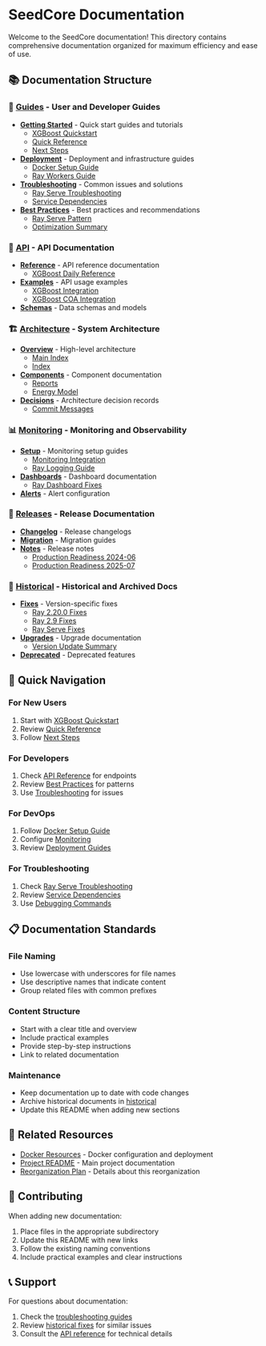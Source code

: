 # SeedCore Documentation

Welcome to the SeedCore documentation! This directory contains comprehensive documentation organized for maximum efficiency and ease of use.

## 📚 Documentation Structure

### 🚀 [Guides](./guides/) - User and Developer Guides
- **[Getting Started](./guides/getting-started/)** - Quick start guides and tutorials
  - [XGBoost Quickstart](./guides/getting-started/xgboost_quickstart.md)
  - [Quick Reference](./guides/getting-started/QUICK_REFERENCE.md)
  - [Next Steps](./guides/getting-started/NEXT_STEPS.md)
- **[Deployment](./guides/deployment/)** - Deployment and infrastructure guides
  - [Docker Setup Guide](./guides/deployment/docker-setup-guide.md)
  - [Ray Workers Guide](./guides/deployment/ray-workers-guide.md)
- **[Troubleshooting](./guides/troubleshooting/)** - Common issues and solutions
  - [Ray Serve Troubleshooting](./guides/troubleshooting/ray_serve_troubleshooting.md)
  - [Service Dependencies](./guides/troubleshooting/service-dependencies-and-restart-behavior.md)
- **[Best Practices](./guides/best-practices/)** - Best practices and recommendations
  - [Ray Serve Pattern](./guides/best-practices/RAY_SERVE_PATTERN.md)
  - [Optimization Summary](./guides/best-practices/OPTIMIZATION_SUMMARY.md)

### 🔌 [API](./api/) - API Documentation
- **[Reference](./api/reference/)** - API reference documentation
  - [XGBoost Daily Reference](./api/reference/xgboost_daily_reference.md)
- **[Examples](./api/examples/)** - API usage examples
  - [XGBoost Integration](./api/examples/xgboost_integration.md)
  - [XGBoost COA Integration](./api/examples/xgboost_coa_integration.md)
- **[Schemas](./api/schemas/)** - Data schemas and models

### 🏗️ [Architecture](./architecture/) - System Architecture
- **[Overview](./architecture/overview/)** - High-level architecture
  - [Main Index](./architecture/overview/MAIN_INDEX.md)
  - [Index](./architecture/overview/INDEX.md)
- **[Components](./architecture/components/)** - Component documentation
  - [Reports](./architecture/components/reports/)
  - [Energy Model](./architecture/components/energy-model/)
- **[Decisions](./architecture/decisions/)** - Architecture decision records
  - [Commit Messages](./architecture/decisions/commit-messages/)

### 📊 [Monitoring](./monitoring/) - Monitoring and Observability
- **[Setup](./monitoring/setup/)** - Monitoring setup guides
  - [Monitoring Integration](./monitoring/setup/MONITORING_INTEGRATION.md)
  - [Ray Logging Guide](./monitoring/setup/RAY_LOGGING_GUIDE.md)
- **[Dashboards](./monitoring/dashboards/)** - Dashboard documentation
  - [Ray Dashboard Fixes](./monitoring/dashboards/RAY_DASHBOARD_FIXES.md)
- **[Alerts](./monitoring/alerts/)** - Alert configuration

### 🚀 [Releases](./releases/) - Release Documentation
- **[Changelog](./releases/changelog/)** - Release changelogs
- **[Migration](./releases/migration/)** - Migration guides
- **[Notes](./releases/notes/)** - Release notes
  - [Production Readiness 2024-06](./releases/notes/2024-06-production-readiness.md)
  - [Production Readiness 2025-07](./releases/notes/2025-07-production-readiness.md)

### 📜 [Historical](./historical/) - Historical and Archived Docs
- **[Fixes](./historical/fixes/)** - Version-specific fixes
  - [Ray 2.20.0 Fixes](./historical/fixes/)
  - [Ray 2.9 Fixes](./historical/fixes/)
  - [Ray Serve Fixes](./historical/fixes/)
- **[Upgrades](./historical/upgrades/)** - Upgrade documentation
  - [Version Update Summary](./historical/upgrades/VERSION_UPDATE_SUMMARY.md)
- **[Deprecated](./historical/deprecated/)** - Deprecated features

## 🎯 Quick Navigation

### For New Users
1. Start with [XGBoost Quickstart](./guides/getting-started/xgboost_quickstart.md)
2. Review [Quick Reference](./guides/getting-started/QUICK_REFERENCE.md)
3. Follow [Next Steps](./guides/getting-started/NEXT_STEPS.md)

### For Developers
1. Check [API Reference](./api/reference/) for endpoints
2. Review [Best Practices](./guides/best-practices/) for patterns
3. Use [Troubleshooting](./guides/troubleshooting/) for issues

### For DevOps
1. Follow [Docker Setup Guide](./guides/deployment/docker-setup-guide.md)
2. Configure [Monitoring](./monitoring/setup/)
3. Review [Deployment Guides](./guides/deployment/)

### For Troubleshooting
1. Check [Ray Serve Troubleshooting](./guides/troubleshooting/ray_serve_troubleshooting.md)
2. Review [Service Dependencies](./guides/troubleshooting/service-dependencies-and-restart-behavior.md)
3. Use [Debugging Commands](./guides/troubleshooting/ray_serve_debugging_commands.md)

## 📋 Documentation Standards

### File Naming
- Use lowercase with underscores for file names
- Use descriptive names that indicate content
- Group related files with common prefixes

### Content Structure
- Start with a clear title and overview
- Include practical examples
- Provide step-by-step instructions
- Link to related documentation

### Maintenance
- Keep documentation up to date with code changes
- Archive historical documents in [historical](./historical/)
- Update this README when adding new sections

## 🔗 Related Resources

- [Docker Resources](../docker/README.md) - Docker configuration and deployment
- [Project README](../README.md) - Main project documentation
- [Reorganization Plan](./REORGANIZATION_PLAN.md) - Details about this reorganization

## 🤝 Contributing

When adding new documentation:
1. Place files in the appropriate subdirectory
2. Update this README with new links
3. Follow the existing naming conventions
4. Include practical examples and clear instructions

## 📞 Support

For questions about documentation:
1. Check the [troubleshooting guides](./guides/troubleshooting/)
2. Review [historical fixes](./historical/fixes/) for similar issues
3. Consult the [API reference](./api/reference/) for technical details 